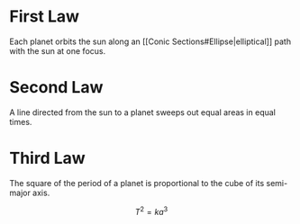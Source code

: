 # First Law

Each planet orbits the sun along an [[Conic Sections#Ellipse|elliptical]] path with the sun at one focus.

# Second Law

A line directed from the sun to a planet sweeps out equal areas in equal times.

# Third Law

The square of the period of a planet is proportional to the cube of its semi-major axis.

$$
T^{2} =  ka^{3}
$$




